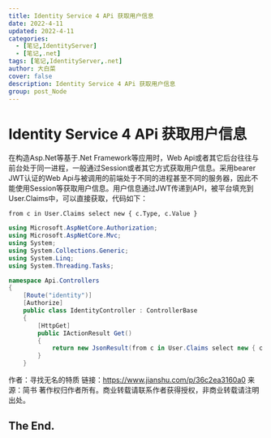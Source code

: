 ```yaml
---
title: Identity Service 4 APi 获取用户信息
date: 2022-4-11
updated: 2022-4-11
categories: 
  - [笔记,IdentityServer]
  - [笔记,.net]
tags: [笔记,IdentityServer,.net]
author: 大白菜
cover: false
description: Identity Service 4 APi 获取用户信息
group: post_Node
---
```


# Identity Service 4 APi 获取用户信息

在构造Asp.Net等基于.Net Framework等应用时，Web Api或者其它后台往往与前台处于同一进程，一般通过Session或者其它方式获取用户信息。采用bearer JWT认证的Web Api与被调用的前端处于不同的进程甚至不同的服务器，因此不能使用Session等获取用户信息。用户信息通过JWT传递到API，被平台填充到User.Claims中，可以直接获取，代码如下：

`from c in User.Claims select new { c.Type, c.Value }`

```c#
using Microsoft.AspNetCore.Authorization;
using Microsoft.AspNetCore.Mvc;
using System;
using System.Collections.Generic;
using System.Linq;
using System.Threading.Tasks;

namespace Api.Controllers
{
    [Route("identity")]
    [Authorize]
    public class IdentityController : ControllerBase
    {
        [HttpGet]
        public IActionResult Get()
        {
            return new JsonResult(from c in User.Claims select new { c.Type, c.Value });
        }
    }

```

 作者：寻找无名的特质
 链接：https://www.jianshu.com/p/36c2ea3160a0
 来源：简书
 著作权归作者所有。商业转载请联系作者获得授权，非商业转载请注明出处。



## The End.

